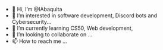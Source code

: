 - 👋 Hi, I’m @IAbaquita
- 👀 I’m interested in software development, Discord bots and Cybersecurity...
- 🌱 I’m currently learning CS50, Web development,
- 💞️ I’m looking to collaborate on ...
- 📫 How to reach me ...

<!---
IAbaquita/IAbaquita is a ✨ special ✨ repository because its `README.md` (this file) appears on your GitHub profile.
You can click the Preview link to take a look at your changes.
--->

